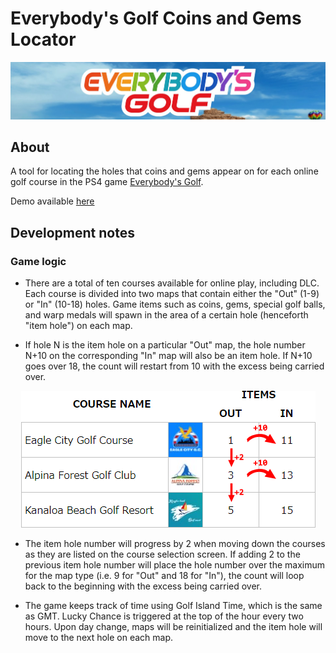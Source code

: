 # Everybody's Golf Coins and Gems Locator

<img src="egbanner.jpg" />

## About
A tool for locating the holes that coins and gems appear on for each online golf course in the PS4 game <a href="https://store.playstation.com/en-us/product/UP9000-CUSA04687_00-EVERYBODYSGOLFUS" target="_blank">Everybody's Golf</a>.

Demo available <a href="https://TheFabulousPika.github.io/everybodys-golf-coins-and-gems-locator/" target="_blank">here<a>

## Development notes
### Game logic
* There are a total of ten courses available for online play, including DLC. Each course is divided into two maps that contain either the "Out" (1-9) or "In" (10-18) holes.
Game items such as coins, gems, special golf balls, and warp medals will spawn in the area of a certain hole (henceforth "item hole") on each map.

* If hole N is the item hole on a particular "Out" map, the hole number N+10 on the corresponding "In" map will also be an item hole. If N+10 goes over 18, the count will restart from 10 with the excess being carried over.

<p align=center><img src="eglogic.png" /></p>

* The item hole number will progress by 2 when moving down the courses as they are listed on the course selection screen. If adding 2 to the previous item hole number will place the hole number over the maximum for the map type (i.e. 9 for "Out" and 18 for "In"), the count will loop back to the beginning with the excess being carried over.

* The game keeps track of time using Golf Island Time, which is the same as GMT. Lucky Chance is triggered at the top of the hour every two hours. Upon day change, maps will be reinitialized and the item hole will move to the next hole on each map.

